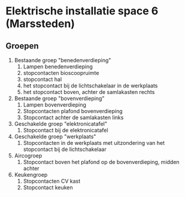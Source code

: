 
# Elektrische installatie space 6 (Marssteden)

## Groepen
1. Bestaande groep "benedenverdieping"
	1. Lampen benedenverdieping
	2. stopcontacten bioscoopruimte
	3. stopcontact hal
	4. het stopcontact bij de lichtschakelaar in de werkplaats
	5. het stopcontact boven, achter de samlakasten rechts
2. Bestaande groep "bovenverdieping"
	1. Lampen bovenverdieping
	2. Stopcontacten plafond bovenverdieping
	3. Stopcontact achter de samlakasten links
3. Geschakelde groep "elektronicatafel"
	1. Stopcontact bij de elektronicatafel
4. Geschakelde groep "werkplaats"
	1. Stopcontacten in de werkplaats met uitzondering van het stopcontact bij de lichtschakelaar
5. Aircogroep
	1. Stopcontact boven het plafond op de bovenverdieping, midden achter
6. Keukengroep
	1. Stopcontacten CV kast
	2. Stopcontact keuken

